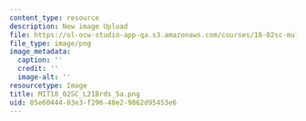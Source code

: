 ```yaml
---
content_type: resource
description: New image Upload
file: https://ol-ocw-studio-app-qa.s3.amazonaws.com/courses/18-02sc-multivariable-calculus-fall-2010/05e6044403e3f29640e29862d95453e6_MIT18_02SC_L21Brds_5a.png
file_type: image/png
image_metadata:
  caption: ''
  credit: ''
  image-alt: ''
resourcetype: Image
title: MIT18_02SC_L21Brds_5a.png
uid: 05e60444-03e3-f296-40e2-9862d95453e6
---
```

